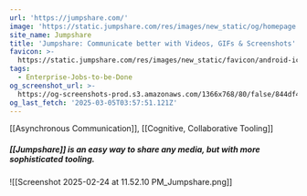 ```yaml
---
url: 'https://jumpshare.com/'
image: 'https://static.jumpshare.com/res/images/new_static/og/homepage.png'
site_name: Jumpshare
title: 'Jumpshare: Communicate better with Videos, GIFs & Screenshots'
favicon: >-
  https://static.jumpshare.com/res/images/new_static/favicon/android-icon-192x192.png
tags:
  - Enterprise-Jobs-to-be-Done
og_screenshot_url: >-
  https://og-screenshots-prod.s3.amazonaws.com/1366x768/80/false/844df42efb9ecc1bdda48b735b1cbb6d8ecd910bb490c81b80c1d4fe183e8110.jpeg
og_last_fetch: '2025-03-05T03:57:51.121Z'
---
```

[[Asynchronous Communication]], [[Cognitive, Collaborative Tooling]]
##### [[Jumpshare]] is an easy way to share any media, but with more sophisticated tooling.
![[Screenshot 2025-02-24 at 11.52.10 PM_Jumpshare.png]]
